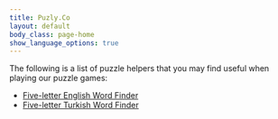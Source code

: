 ```yaml
---
title: Puzly.Co
layout: default
body_class: page-home
show_language_options: true
---
```



<section class="section tools">
	<div class="container">
		<div class="section-helper-list">
			<div class="section-title">
				The following is a list of puzzle helpers that you may find useful when playing our puzzle games:
			</div>
			<ul class="main-list">
				<li><a href="{{ layout.language }}/helper/five-letter-word-finder.html">Five-letter English Word Finder</a></li>
				<li><a href="{{ layout.language }}/helper/bes-harfli-kelime-bulucu.html">Five-letter Turkish Word Finder</a></li>
			</ul>
		</div>
	</div>
</section>
